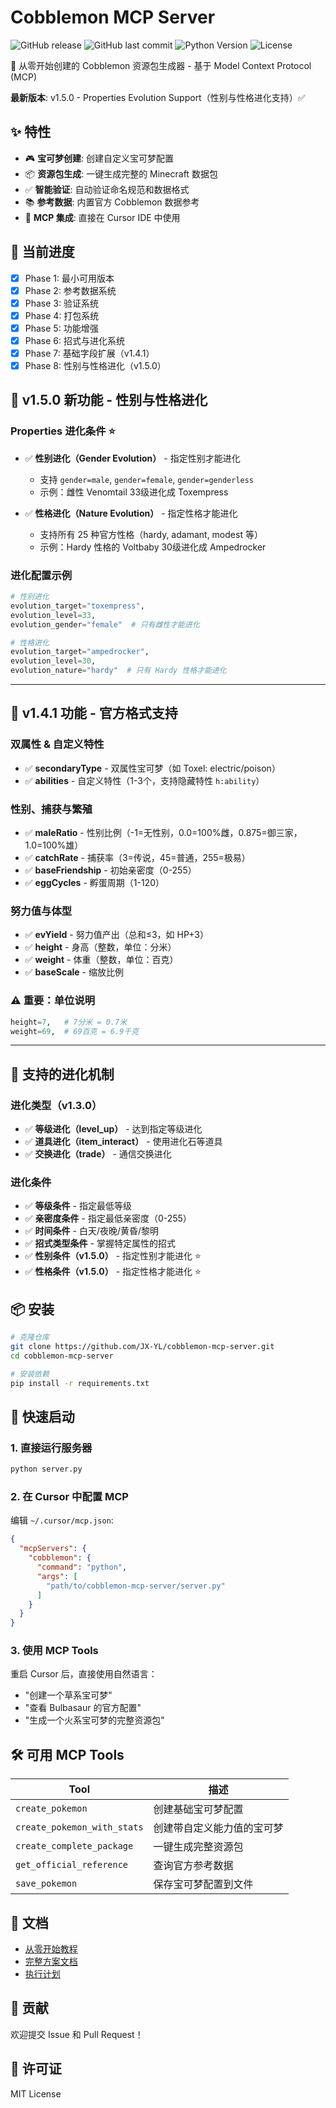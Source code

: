 # Cobblemon MCP Server

![GitHub release](https://img.shields.io/github/v/release/JX-YL/cobblemon-mcp-server?style=flat-square)
![GitHub last commit](https://img.shields.io/github/last-commit/JX-YL/cobblemon-mcp-server?style=flat-square)
![Python Version](https://img.shields.io/badge/python-3.11%2B-blue?style=flat-square)
![License](https://img.shields.io/badge/license-MIT-green?style=flat-square)

🌿 从零开始创建的 Cobblemon 资源包生成器 - 基于 Model Context Protocol (MCP)

**最新版本**: v1.5.0 - Properties Evolution Support（性别与性格进化支持）✅

## ✨ 特性

- 🎮 **宝可梦创建**: 创建自定义宝可梦配置
- 📦 **资源包生成**: 一键生成完整的 Minecraft 数据包
- ✅ **智能验证**: 自动验证命名规范和数据格式
- 📚 **参考数据**: 内置官方 Cobblemon 数据参考
- 🔧 **MCP 集成**: 直接在 Cursor IDE 中使用

## 🚀 当前进度

- [x] Phase 1: 最小可用版本
- [x] Phase 2: 参考数据系统
- [x] Phase 3: 验证系统
- [x] Phase 4: 打包系统
- [x] Phase 5: 功能增强
- [x] Phase 6: 招式与进化系统
- [x] Phase 7: 基础字段扩展（v1.4.1）
- [x] Phase 8: 性别与性格进化（v1.5.0）

## 🎯 v1.5.0 新功能 - 性别与性格进化

### Properties 进化条件 ⭐
- ✅ **性别进化（Gender Evolution）** - 指定性别才能进化
  - 支持 `gender=male`, `gender=female`, `gender=genderless`
  - 示例：雌性 Venomtail 33级进化成 Toxempress
  
- ✅ **性格进化（Nature Evolution）** - 指定性格才能进化
  - 支持所有 25 种官方性格（hardy, adamant, modest 等）
  - 示例：Hardy 性格的 Voltbaby 30级进化成 Ampedrocker

### 进化配置示例
```python
# 性别进化
evolution_target="toxempress",
evolution_level=33,
evolution_gender="female"  # 只有雌性才能进化

# 性格进化
evolution_target="ampedrocker",
evolution_level=30,
evolution_nature="hardy"  # 只有 Hardy 性格才能进化
```

---

## 🎯 v1.4.1 功能 - 官方格式支持

### 双属性 & 自定义特性
- ✅ **secondaryType** - 双属性宝可梦（如 Toxel: electric/poison）
- ✅ **abilities** - 自定义特性（1-3个，支持隐藏特性 `h:ability`）

### 性别、捕获与繁殖
- ✅ **maleRatio** - 性别比例（-1=无性别，0.0=100%雌，0.875=御三家，1.0=100%雄）
- ✅ **catchRate** - 捕获率（3=传说，45=普通，255=极易）
- ✅ **baseFriendship** - 初始亲密度（0-255）
- ✅ **eggCycles** - 孵蛋周期（1-120）

### 努力值与体型
- ✅ **evYield** - 努力值产出（总和≤3，如 HP+3）
- ✅ **height** - 身高（整数，单位：分米）
- ✅ **weight** - 体重（整数，单位：百克）
- ✅ **baseScale** - 缩放比例

### ⚠️ 重要：单位说明
```python
height=7,   # 7分米 = 0.7米
weight=69,  # 69百克 = 6.9千克
```

---

## 🧬 支持的进化机制

### 进化类型（v1.3.0）
- ✅ **等级进化（level_up）** - 达到指定等级进化
- ✅ **道具进化（item_interact）** - 使用进化石等道具
- ✅ **交换进化（trade）** - 通信交换进化

### 进化条件
- ✅ **等级条件** - 指定最低等级
- ✅ **亲密度条件** - 指定最低亲密度（0-255）
- ✅ **时间条件** - 白天/夜晚/黄昏/黎明
- ✅ **招式类型条件** - 掌握特定属性的招式
- ✅ **性别条件（v1.5.0）** - 指定性别才能进化 ⭐
- ✅ **性格条件（v1.5.0）** - 指定性格才能进化 ⭐

## 📦 安装

```bash
# 克隆仓库
git clone https://github.com/JX-YL/cobblemon-mcp-server.git
cd cobblemon-mcp-server

# 安装依赖
pip install -r requirements.txt
```

## 🎯 快速启动

### 1. 直接运行服务器

```bash
python server.py
```

### 2. 在 Cursor 中配置 MCP

编辑 `~/.cursor/mcp.json`:

```json
{
  "mcpServers": {
    "cobblemon": {
      "command": "python",
      "args": [
        "path/to/cobblemon-mcp-server/server.py"
      ]
    }
  }
}
```

### 3. 使用 MCP Tools

重启 Cursor 后，直接使用自然语言：
- "创建一个草系宝可梦"
- "查看 Bulbasaur 的官方配置"
- "生成一个火系宝可梦的完整资源包"

## 🛠️ 可用 MCP Tools

| Tool | 描述 |
|------|------|
| `create_pokemon` | 创建基础宝可梦配置 |
| `create_pokemon_with_stats` | 创建带自定义能力值的宝可梦 |
| `create_complete_package` | 一键生成完整资源包 |
| `get_official_reference` | 查询官方参考数据 |
| `save_pokemon` | 保存宝可梦配置到文件 |

## 📖 文档

- [从零开始教程](../../../Plan/01-Cobblemon-MCP/Cobblemon-MCP-从零开始.md)
- [完整方案文档](../../../Plan/01-Cobblemon-MCP/Cobblemon-MCP-完整方案.md)
- [执行计划](../../../Plan/01-Cobblemon-MCP/Cobblemon-MCP-执行计划.md)

## 🤝 贡献

欢迎提交 Issue 和 Pull Request！

## 📝 许可证

MIT License

